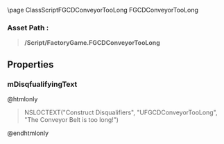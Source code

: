 \page ClassScriptFGCDConveyorTooLong FGCDConveyorTooLong
### Asset Path :
<b><blockquote>/Script/FactoryGame.FGCDConveyorTooLong</blockquote></b>
## Properties

### mDisqfualifyingText
@htmlonly
<blockquote>NSLOCTEXT("Construct Disqualifiers", "UFGCDConveyorTooLong", "The Conveyor Belt is too long!")</blockquote>
@endhtmlonly


